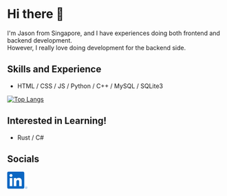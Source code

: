 # Hi there 👋

I'm Jason from Singapore, and I have experiences doing both frontend and backend development.<br>
However, I really love doing development for the backend side.

## Skills and Experience
- HTML / CSS / JS / Python / C++ / MySQL / SQLite3

[![Top Langs](https://github-readme-stats.vercel.app/api/top-langs/?username=kjhjason&layout=compact&theme=dark&hide=html)](https://github.com/anuraghazra/github-readme-stats)

## Interested in Learning!
- Rust / C#

## Socials
[<img src='res/linkedIn_logo.svg' alt='linkedin logo' height='40'>](https://www.linkedin.com/in/kjhjason/)
